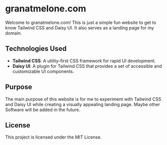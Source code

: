 # granatmelone.com

Welcome to granatmelone.com! This is just a simple fun website to get to know Tailwind CSS and Daisy UI. It also serves as a landing page for my domain.

## Technologies Used
- **Tailwind CSS**: A utility-first CSS framework for rapid UI development.
- **Daisy UI**: A plugin for Tailwind CSS that provides a set of accessible and customizable UI components.

## Purpose
The main purpose of this website is for me to experiment with Tailwind CSS and Daisy UI while creating a visually appealing landing page.
Maybe other Software will be added in the future.


## License
This project is licensed under the MIT License.

